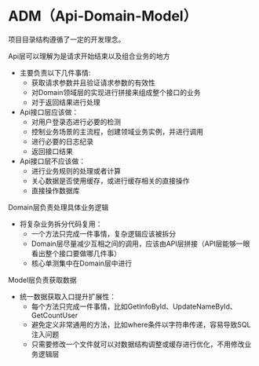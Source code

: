 # ADM（Api-Domain-Model）

项目目录结构遵循了一定的开发理念。

Api层可以理解为是请求开始结束以及组合业务的地方
- 主要负责以下几件事情:
    - 获取请求参数并且验证请求参数的有效性
    - 对Domain领域层的实现进行拼接来组成整个接口的业务
    - 对于返回结果进行处理
- Api接口层应该做：
    - 对用户登录态进行必要的检测
    - 控制业务场景的主流程，创建领域业务实例，并进行调用
    - 进行必要的日志纪录
    - 返回接口结果
- Api接口层不应该做：
    - 进行业务规则的处理或者计算
    - 关心数据是否使用缓存，或进行缓存相关的直接操作
    - 直接操作数据库

Domain层负责处理具体业务逻辑

- 将复杂业务拆分代码复用：
    - 一个方法只完成一件事情，复杂逻辑应该被拆分
    - Domain层尽量减少互相之间的调用，应该由API层拼接（API层能够一眼看出整个接口要做哪几件事）
    - 核心单测集中在Domain层中进行

Model层负责获取数据
- 统一数据获取入口提升扩展性：
    - 每个方法只完成一件事情，比如GetInfoById、UpdateNameById、GetCountUser
    - 避免定义非常通用的方法，比如where条件以字符串传递，容易导致SQL注入问题
    - 只需要修改一个文件就可以对数据结构调整或缓存进行优化，不用修改业务逻辑层
    
